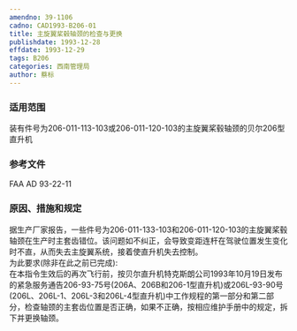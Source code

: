 ```yaml
---
amendno: 39-1106  
cadno: CAD1993-B206-01  
title: 主旋翼桨毂轴颈的检查与更换  
publishdate: 1993-12-28  
effdate: 1993-12-29  
tags: B206  
categories: 西南管理局  
author: 蔡标  
---
```

  
### 适用范围  
装有件号为206-011-113-103或206-011-120-103的主旋翼桨毂轴颈的贝尔206型直升机  
  
<!--more-->  
### 参考文件  
FAA AD 93-22-11  
  
### 原因、措施和规定  
据生产厂家报告，一些件号为206-011-133-103和206-011-120-103的主旋翼桨毂轴颈在生产时主套齿错位。该问题如不纠正，会导致变距连杆在驾驶位置发生变化时不直，从而失去主旋翼系统，接着使直升机失去控制。  
    为此要求(除非在此之前已完成):  
    在本指令生效后的再次飞行前，按贝尔直升机特克斯朗公司1993年10月19日发布的紧急服务通告206-93-75号(206A、206B和206-1型直升机)或206L-93-90号(206L、206L-1、206L-3和206L-4型直升机)中工作规程的第一部分和第二部分，检查轴颈的主套齿位置是否正确，如果不正确，按相应维护手册中的规定，拆下并更换轴颈。  
